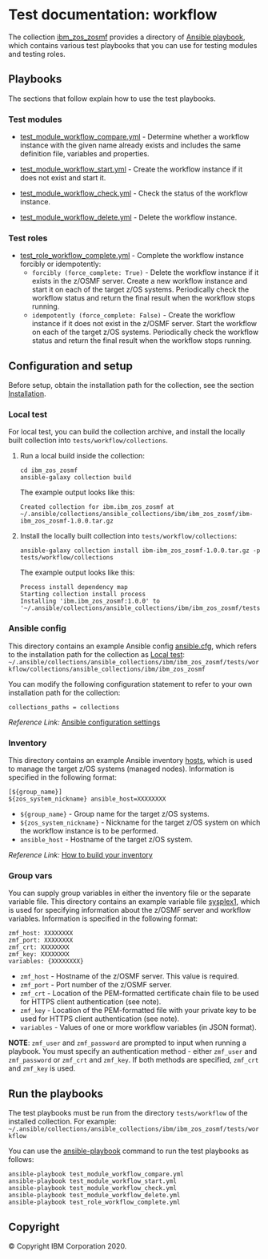 # Test documentation: workflow
The collection [ibm_zos_zosmf](../../README.md) provides a directory of [Ansible playbook](https://docs.ansible.com/ansible/latest/user_guide/playbooks_intro.html#playbooks-intro), which contains various test playbooks that you can use for testing modules and testing roles.


## Playbooks
The sections that follow explain how to use the test playbooks. 

### Test modules
- [test_module_workflow_compare.yml](test_module_workflow_compare.yml) - Determine whether a workflow instance with the given name already exists and includes the same definition file, variables and properties.

- [test_module_workflow_start.yml](test_module_workflow_start.yml) - Create the workflow instance if it does not exist and start it.

- [test_module_workflow_check.yml](test_module_workflow_check.yml) - Check the status of the workflow instance.

- [test_module_workflow_delete.yml](test_module_workflow_delete.yml) - Delete the workflow instance.

### Test roles
- [test_role_workflow_complete.yml](test_role_workflow_complete.yml) - Complete the workflow instance forcibly or idempotently:
  - `forcibly (force_complete: True)` - Delete the workflow instance if it exists in the z/OSMF server. Create a new workflow instance and start it on each of the target z/OS systems. Periodically check the workflow status and return the final result when the workflow stops running.
  - `idempotently (force_complete: False)` - Create the workflow instance if it does not exist in the z/OSMF server. Start the workflow on each of the target z/OS systems. Periodically check the workflow status and return the final result when the workflow stops running.


## Configuration and setup
Before setup, obtain the installation path for the collection, see the section [Installation](https://ibm.github.io/ibm_zos_zosmf/installation.html).

### Local test
For local test, you can build the collection archive, and install the locally built collection into `tests/workflow/collections`.

1.  Run a local build inside the collection:

    ```
    cd ibm_zos_zosmf
    ansible-galaxy collection build
    ```

    The example output looks like this:

    ```
    Created collection for ibm.ibm_zos_zosmf at ~/.ansible/collections/ansible_collections/ibm/ibm_zos_zosmf/ibm-ibm_zos_zosmf-1.0.0.tar.gz
    ```

2.  Install the locally built collection into `tests/workflow/collections`:

    ```
    ansible-galaxy collection install ibm-ibm_zos_zosmf-1.0.0.tar.gz -p tests/workflow/collections
    ```

    The example output looks like this:

    ```
    Process install dependency map
    Starting collection install process
    Installing 'ibm.ibm_zos_zosmf:1.0.0' to '~/.ansible/collections/ansible_collections/ibm/ibm_zos_zosmf/tests/workflow/collections/ansible_collections/ibm/ibm_zos_zosmf'
    ```

### Ansible config
This directory contains an example Ansible config [ansible.cfg](ansible.cfg), which refers to the installation path for the collection as [Local test](#local-test):  
`~/.ansible/collections/ansible_collections/ibm/ibm_zos_zosmf/tests/workflow/collections/ansible_collections/ibm/ibm_zos_zosmf`

You can modify the following configuration statement to refer to your own installation path for the collection:

```
collections_paths = collections
```

*Reference Link:* [Ansible configuration settings](https://docs.ansible.com/ansible/latest/reference_appendices/config.html#ansible-configuration-settings-locations)

### Inventory
This directory contains an example Ansible inventory [hosts](hosts), which is used to manage the target z/OS systems (managed nodes). Information is specified in the following format:

```
[${group_name}]
${zos_system_nickname} ansible_host=XXXXXXXX
```

- `${group_name}` - Group name for the target z/OS systems.
- `${zos_system_nickname}` - Nickname for the target z/OS system on which the workflow instance is to be performed.
- `ansible_host` - Hostname of the target z/OS system.

*Reference Link:* [How to build your inventory](https://docs.ansible.com/ansible/latest/user_guide/intro_inventory.html#intro-inventory)

### Group vars
You can supply group variables in either the inventory file or the separate variable file. This directory contains an example variable file [sysplex1](group_vars/sysplex1), which is used for specifying information about the z/OSMF server and workflow variables. Information is specified in the following format:

```
zmf_host: XXXXXXXX
zmf_port: XXXXXXXX
zmf_crt: XXXXXXXX
zmf_key: XXXXXXXX
variables: {XXXXXXXX}
```

- `zmf_host` - Hostname of the z/OSMF server. This value is required.
- `zmf_port` - Port number of the z/OSMF server.
- `zmf_crt` - Location of the PEM-formatted certificate chain file to be used for HTTPS client authentication (see note).
- `zmf_key` - Location of the PEM-formatted file with your private key to be used for HTTPS client authentication (see note). 
- `variables` - Values of one or more workflow variables (in JSON format).

**NOTE**: `zmf_user` and `zmf_password` are prompted to input when running a playbook. You must specify an authentication method - either `zmf_user` and `zmf_password` or `zmf_crt` and `zmf_key`. If both methods are specified, `zmf_crt` and `zmf_key` is used.


## Run the playbooks
The test playbooks must be run from the directory `tests/workflow` of the installed collection. For example:  
`~/.ansible/collections/ansible_collections/ibm/ibm_zos_zosmf/tests/workflow`

You can use the [ansible-playbook](https://docs.ansible.com/ansible/latest/cli/ansible-playbook.html) command to run the test playbooks as follows:

```
ansible-playbook test_module_workflow_compare.yml
ansible-playbook test_module_workflow_start.yml
ansible-playbook test_module_workflow_check.yml
ansible-playbook test_module_workflow_delete.yml
ansible-playbook test_role_workflow_complete.yml
```


## Copyright
© Copyright IBM Corporation 2020.